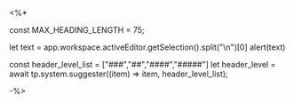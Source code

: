 <%*

const MAX_HEADING_LENGTH = 75;


let text = app.workspace.activeEditor.getSelection().split("\n")[0]
alert(text)

const header_level_list = ["###","##","####","#####"]
let header_level = await tp.system.suggester((item) => item, header_level_list);


-%>
